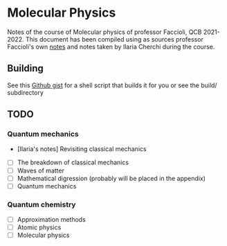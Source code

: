 # Molecular Physics
Notes of the course of Molecular physics of professor Faccioli, QCB 2021-2022.
This document has been compiled using as sources professor Faccioli's own [notes](https://pietrofaccioli.wixsite.com/physics/modern-physics) and notes taken by Ilaria Cherchi during the course.

## Building
See this [Github gist](https://gist.github.com/giacThePhantom/e080a777782754542d0e081835669085) for a shell script that builds it for you or see the build/ subdirectory

## TODO

### Quantum mechanics

  * [Ilaria's notes] Revisiting classical mechanics
  * [ ] The breakdown of classical mechanics
  * [ ] Waves of matter
  * [ ] Mathematical digression (probably will be placed in the appendix)
  * [ ] Quantum mechanics

### Quantum chemistry
 
 * [ ] Approximation methods
 * [ ] Atomic physics
 * [ ] Molecular physics
